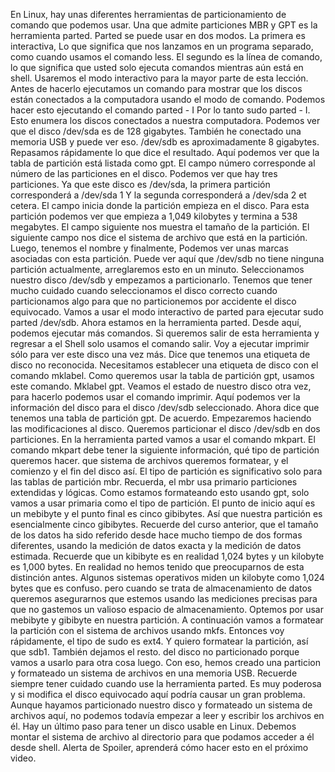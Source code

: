 En Linux, hay unas diferentes herramientas de particionamiento de comando que podemos usar. Una que admite particiones MBR y GPT es la herramienta parted. Parted se puede usar en dos modos. La primera es interactiva, Lo que significa que nos lanzamos en un programa separado, como cuando usamos el comando less. El segundo es la línea de comando, lo que significa que usted solo ejecuta comandos mientras aún está en shell. Usaremos el modo interactivo para la mayor parte de esta lección. Antes de hacerlo ejecutamos un comando para mostrar que los discos están conectados a la computadora usando el modo de comando. Podemos hacer esto ejecutando el comando parted - I Por lo tanto sudo parted - I. Esto enumera los discos conectados a nuestra computadora. Podemos ver que el disco /dev/sda es de 128 gigabytes. También he conectado una memoria USB y puede ver eso. /dev/sdb es aproximadamente 8 gigabytes. Repasamos rápidamente lo que dice el resultado. Aquí podemos ver que la tabla de partición está listada como gpt. El campo número corresponde al número de las particiones en el disco. Podemos ver que hay tres particiones. Ya que este disco es /dev/sda, la primera partición corresponderá a /dev/sda 1 Y la segunda corresponderá a /dev/sda 2 et cetera. El campo inicia donde la partición empieza en el disco. Para esta partición podemos ver que empieza a 1,049 kilobytes y termina a 538 megabytes. El campo siguiente nos muestra el tamaño de la partición. El siguiente campo nos dice el sistema de archivo que está en la partición. Luego, tenemos el nombre y finalmente, Podemos ver unas marcas asociadas con esta partición. Puede ver aquí que /dev/sdb no tiene ninguna partición actualmente, arreglaremos esto en un minuto. Seleccionamos nuestro disco /dev/sdb y empezamos a particionarlo. Tenemos que tener mucho cuidado cuando seleccionamos el disco correcto cuando particionamos algo para que no particionemos por accidente el disco equivocado. Vamos a usar el modo interactivo de parted para ejecutar sudo parted /dev/sdb. Ahora estamos en la herramienta parted. Desde aquí, podemos ejecutar más comandos. Si queremos salir de esta herramienta y regresar a el Shell solo usamos el comando salir. Voy a ejecutar imprimir sólo para ver este disco una vez más. Dice que tenemos una etiqueta de disco no reconocida. Necesitamos establecer una etiqueta de disco con el comando mklabel. Como queremos usar la tabla de partición gpt, usamos este comando. Mklabel gpt. Veamos el estado de nuestro disco otra vez, para hacerlo podemos usar el comando imprimir. Aquí podemos ver la información del disco para el disco /dev/sdb seleccionado. Ahora dice que tenemos una tabla de partición gpt. De acuerdo. Empezaremos haciendo las modificaciones al disco. Queremos particionar el disco /dev/sdb en dos particiones. En la herramienta parted vamos a usar el comando mkpart. El comando mkpart debe tener la siguiente información, qué tipo de partición queremos hacer. que sistema de archivos queremos formatear, y el comienzo y el fin del disco así. El tipo de partición es significativo solo para las tablas de partición mbr. Recuerda, el mbr usa primario particiones extendidas y lógicas. Como estamos formateando esto usando gpt, solo vamos a usar primaria como el tipo de partición. El punto de inicio aquí es un mebibyte y el punto final es cinco gibibytes. Así que nuestra partición es esencialmente cinco gibibytes. Recuerde del curso anterior, que el tamaño de los datos ha sido referido desde hace mucho tiempo de dos formas diferentes, usando la medición de datos exacta y la medición de datos estimada. Recuerde que un kibibyte es en realidad 1,024 bytes y un kilobyte es 1,000 bytes. En realidad no hemos tenido que preocuparnos de esta distinción antes. Algunos sistemas operativos miden un kilobyte como 1,024 bytes que es confuso. pero cuando se trata de almacenamiento de datos queremos asegurarnos que estemos usando las mediciones precisas para que no gastemos un valioso espacio de almacenamiento. Optemos por usar mebibyte y gibibyte en nuestra partición. A continuación vamos a formatear la partición con el sistema de archivos usando mkfs. Entonces voy rápidamente, el tipo de sudo es ext4. Y quiero formatear la partición, así que sdb1. También dejamos el resto. del disco no particionado porque vamos a usarlo para otra cosa luego. Con eso, hemos creado una particion y formateado un sistema de archivos en una memoria USB. Recuerde siempre tener cuidado cuando use la herramienta parted. Es muy poderosa y si modifica el disco equivocado aquí podría causar un gran problema. Aunque hayamos particionado nuestro disco y formateado un sistema de archivos aquí, no podemos todavía empezar a leer y escribir los archivos en él. Hay un último paso para tener un disco usable en Linux. Debemos montar el sistema de archivo al directorio para que podamos acceder a él desde shell. Alerta de Spoiler, aprenderá cómo hacer esto en el próximo video.